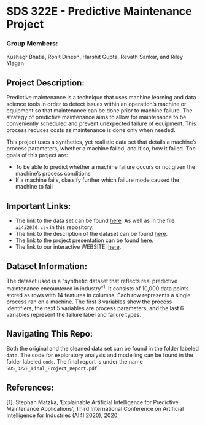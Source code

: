 SDS 322E - Predictive Maintenance Project
=========================================

### Group Members:

Kushagr Bhatia, Rohit Dinesh, Harshit Gupta, Revath Sankar, and Riley
Ylagan

Project Description:
--------------------

Predictive maintenance is a technique that uses machine learning and
data science tools in order to detect issues within an operation’s
machine or equipment so that maintenance can be done prior to machine
failure. The strategy of predictive maintenance aims to allow for
maintenance to be conveniently scheduled and prevent unexpected failure
of equipment. This process reduces costs as maintenance is done only
when needed.

This project uses a synthetics, yet realistic data set that details a
machine’s process parameters, whether a machine failed, and if so, how
it failed. The goals of this project are:  
- To be able to predict whether a machine failure occurs or not given
the machine’s process conditions  
- If a machine fails, classify further which failure mode caused the
machine to fail

Important Links:
----------------

-   The link to the data set can be found
    [here](https://archive.ics.uci.edu/ml/machine-learning-databases/00601/).
    As well as in the file `ai4i2020.csv` in this repository.
-   The link to the description of the dataset can be found
    [here](https://archive.ics.uci.edu/ml/datasets/AI4I+2020+Predictive+Maintenance+Dataset).
-   The link to the project presentation can be found
    [here](https://docs.google.com/presentation/d/1b0eb4O3dREzGtBQ2ucuFJe4S3VwxrFEOKYYIBckQSBQ/edit?usp=sharing).
-   The link to our interactive WEBSITE!
    [here](https://rileyylagan.github.io/portfolio).

Dataset Information:
--------------------

The dataset used is a “synthetic dataset that reflects real predictive
maintenance encountered in industry”<sup>1</sup>. It consists of 10,000
data points stored as rows with 14 features in columns. Each row
represents a single process ran on a machine. The first 3 variables show
the process identifiers, the next 5 variables are process parameters,
and the last 6 variables represent the failure label and failure types.

Navigating This Repo:
---------------------

Both the original and the cleaned data set can be found in the folder
labeled `data`. The code for exploratory analysis and modelling can be
found in the folder labeled `code`. The final report is under the name
`SDS_322E_Final_Project_Report.pdf`.

References:
-----------

\[1\]. Stephan Matzka, ‘Explainable Artificial Intelligence for
Predictive Maintenance Applications’, Third International Conference on
Artificial Intelligence for Industries (AI4I 2020), 2020
